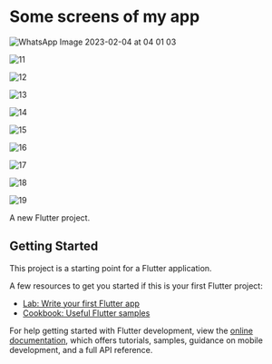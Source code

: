 # Some screens of my app

![WhatsApp Image 2023-02-04 at 04 01 03](https://user-images.githubusercontent.com/57531826/216766960-c4cf6a59-99a8-4771-8f6e-d9f7570df3d3.jpg)

![11](https://user-images.githubusercontent.com/57531826/216767267-de0b6a95-7b6a-4275-806a-96878041adf0.jpg)

![12](https://user-images.githubusercontent.com/57531826/216767277-3689ea27-f948-4692-96ac-c531395cded1.jpg)

![13](https://user-images.githubusercontent.com/57531826/216767283-5788257e-32c1-4ce7-9a43-f08cfccc05a9.jpg)

![14](https://user-images.githubusercontent.com/57531826/216767305-6c1627cb-f46e-47f3-96db-e0ace1bcb109.jpg)

![15](https://user-images.githubusercontent.com/57531826/216767306-15e9c020-fd98-4d47-9a22-fde7475f000a.jpg)

![16](https://user-images.githubusercontent.com/57531826/216767311-efe75bf1-1871-4232-a358-06cae19070b7.jpg)

![17](https://user-images.githubusercontent.com/57531826/216767315-3c6cab98-a1b0-413c-ab29-d476979b51a4.jpg)

![18](https://user-images.githubusercontent.com/57531826/216767320-abb1f885-b904-41bb-b6f0-e5ef657f9cbc.jpg)

![19](https://user-images.githubusercontent.com/57531826/216767322-77b134df-daa9-440f-b018-585b71fd26fe.jpg)


A new Flutter project.

## Getting Started

This project is a starting point for a Flutter application.

A few resources to get you started if this is your first Flutter project:

- [Lab: Write your first Flutter app](https://docs.flutter.dev/get-started/codelab)
- [Cookbook: Useful Flutter samples](https://docs.flutter.dev/cookbook)

For help getting started with Flutter development, view the
[online documentation](https://docs.flutter.dev/), which offers tutorials,
samples, guidance on mobile development, and a full API reference.
